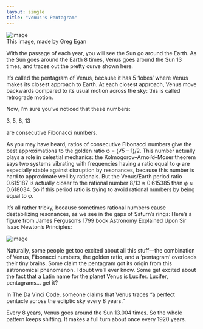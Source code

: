```yaml
---
layout: single
title: "Venus's Pentagram"
---
```

![image](https://i0.wp.com/math.ucr.edu/home/baez/astronomical/pentagram_of_venus.gif)                                                      
This image, made by Greg Egan

With the passage of each year, you will see the Sun go around the Earth. As the Sun goes around the Earth 8 times, Venus goes around the Sun 13 times, and traces out the pretty curve shown here.

It’s called the pentagram of Venus, because it has 5 ‘lobes’ where Venus makes its closest approach to Earth. At each closest approach, Venus move backwards compared to its usual motion across the sky: this is called retrograde motion.

Now, I’m sure you’ve noticed that these numbers:

3, 5, 8, 13

are consecutive Fibonacci numbers.

As you may have heard, ratios of consecutive Fibonacci numbers give the best approximations to the golden ratio φ = (√5 – 1)/2. This number actually plays a role in celestial mechanics: the Kolmogorov–Arnol’d–Moser theorem says two systems vibrating with frequencies having a ratio equal to φ are especially stable against disruption by resonances, because this number is hard to approximate well by rationals. But the Venus/Earth period ratio 0.615187 is actually closer to the rational number 8/13 ≈ 0.615385 than φ ≈ 0.618034. So if this period ratio is trying to avoid rational numbers by being equal to φ.

It’s all rather tricky, because sometimes rational numbers cause destabilizing resonances, as we see in the gaps of Saturn’s rings:
Here’s a figure from James Ferguson’s 1799 book Astronomy Explained Upon Sir Isaac Newton’s Principles:
                                                                           
![image](https://i2.wp.com/math.ucr.edu/home/baez/astronomical/pentagram_of_venus_james_ferguson_1799.jpg)

Naturally, some people get too excited about all this stuff—the combination of Venus, Fibonacci numbers, the golden ratio, and a ‘pentagram’ overloads their tiny brains. Some claim the pentagram got its origin from this astronomical phenomenon. I doubt we’ll ever know. Some get excited about the fact that a Latin name for the planet Venus is Lucifer. Lucifer, pentagrams… get it?

In The Da Vinci Code, someone claims that Venus traces “a perfect pentacle across the ecliptic sky every 8 years.”

Every 8 years, Venus goes around the Sun 13.004 times. So the whole pattern keeps shifting. It makes a full turn about once every 1920 years.
